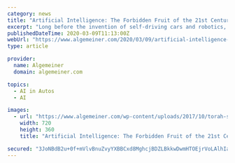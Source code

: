 ```yaml
---
category: news
title: "Artificial Intelligence: The Forbidden Fruit of the 21st Century"
excerpt: "Long before the invention of self-driving cars and robotics, Jews conceived the idea of man-made life. Artificial intelligence (AI) is becoming so advanced now that it is conceivable that machines could not only replace humans for most jobs, but actually develop intelligence higher than that of humans. Machines will be capable of designing ..."
publishedDateTime: 2020-03-09T11:13:00Z
webUrl: "https://www.algemeiner.com/2020/03/09/artificial-intelligence-the-forbidden-fruit-of-the-21st-century/"
type: article

provider:
  name: Algemeiner
  domain: algemeiner.com

topics:
  - AI in Autos
  - AI

images:
  - url: "https://www.algemeiner.com/wp-content/uploads/2017/10/torah-scroll-e1504233787694-2.jpg"
    width: 720
    height: 360
    title: "Artificial Intelligence: The Forbidden Fruit of the 21st Century"

secured: "3JoNBdB2u+0f+mVlvBnuZvyYXBBCxd8MghcjBDZLBkkwDwmHTOEjrVoLAlhIa1dslWWJ8N3jAuRnicr32M2BQKq07vKQg51m1gfmxdHnz0K6PpMBSuN3bIhq+HQaYna1qRSNvGWasXdpiZ6rIQrW8jCnaxmmtxZbahnkOWTV8XQegtaKTAEGduq8z3QLHswlxScCSkYZdD6fjbY3C3Imropqpc3GJJ665B4m0+XzFrqyNiLo+IqSrTQ+VrBoqvY+H5KBWL6nDlY+P0haYP1eIzmsQIHOBoWjmtR9cYx9Nsh1FkKjnghmIBOGumMXh4gP;2qGm7uNN0vcb/nlCioC7vA=="
---
```


